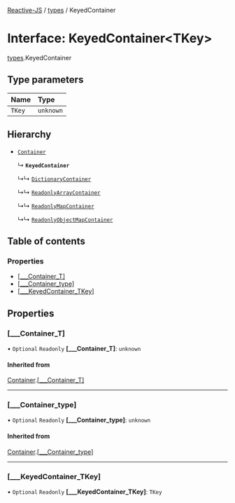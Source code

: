 [Reactive-JS](../README.md) / [types](../modules/types.md) / KeyedContainer

# Interface: KeyedContainer<TKey\>

[types](../modules/types.md).KeyedContainer

## Type parameters

| Name | Type |
| :------ | :------ |
| `TKey` | `unknown` |

## Hierarchy

- [`Container`](types.Container.md)

  ↳ **`KeyedContainer`**

  ↳↳ [`DictionaryContainer`](types.DictionaryContainer.md)

  ↳↳ [`ReadonlyArrayContainer`](types.ReadonlyArrayContainer.md)

  ↳↳ [`ReadonlyMapContainer`](types.ReadonlyMapContainer.md)

  ↳↳ [`ReadonlyObjectMapContainer`](types.ReadonlyObjectMapContainer.md)

## Table of contents

### Properties

- [[\_\_\_Container\_T]](types.KeyedContainer.md#[___container_t])
- [[\_\_\_Container\_type]](types.KeyedContainer.md#[___container_type])
- [[\_\_\_KeyedContainer\_TKey]](types.KeyedContainer.md#[___keyedcontainer_tkey])

## Properties

### [\_\_\_Container\_T]

• `Optional` `Readonly` **[\_\_\_Container\_T]**: `unknown`

#### Inherited from

[Container](types.Container.md).[[___Container_T]](types.Container.md#[___container_t])

___

### [\_\_\_Container\_type]

• `Optional` `Readonly` **[\_\_\_Container\_type]**: `unknown`

#### Inherited from

[Container](types.Container.md).[[___Container_type]](types.Container.md#[___container_type])

___

### [\_\_\_KeyedContainer\_TKey]

• `Optional` `Readonly` **[\_\_\_KeyedContainer\_TKey]**: `TKey`
